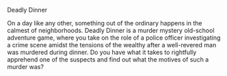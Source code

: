 Deadly Dinner


On a day like any other, something out of the ordinary happens in the calmest of neighborhoods.
Deadly Dinner is a murder mystery old-school adventure game, where you take on the role of a police officer investigating a crime scene amidst the tensions of the wealthy after a well-revered man was murdered during dinner.
Do you have what it takes to rightfully apprehend one of the suspects and find out what the motives of such a murder was?
